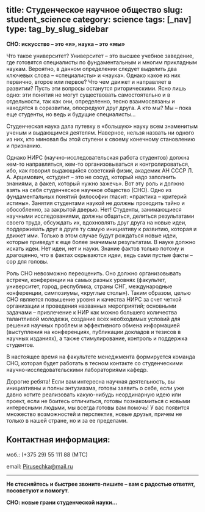 title: Студенческое научное общество
slug: student_science
category: science
tags: [_nav]
type: tag_by_slug_sidebar
---

**СНО: искусство – это «я», наука – это «мы»**

Что такое университет? Университет – это высшее учебное заведение, где готовятся специалисты по фундаментальным и многим прикладным наукам. Вероятно, в данном определении следует выделить два ключевых слова – «специалисты» и «наука». Однако какое из них первично, второе или первое? Что чем движет и направляет в развитии? Пусть эти вопросы останутся риторическими. Ясно лишь одно: эти понятия не могут существовать самостоятельно и в отдельности, так как они, определенно, тесно взаимосвязаны и находятся в соразвитии, опосредуют друг друга. А кто мы? Мы – пока еще студенты, но ведь и будущие специалисты… 

Студенческая наука дала путевку в «большую» науку всем знаменитым ученым и выдающимся деятелям.
Наверное, нельзя назвать ни одного из них, кто миновал бы этой ступени к своему конечному становлению
и признанию. 

Однако НИРС (научно-исследовательская работа студентов) должна кем-то направляться, кем-то организовываться
 и контролироваться, ибо, как говорил выдающийся советский физик, академик АН СССР Л. А. Арцимович, «студент – это не сосуд, который надо заполнить знаниями, а факел, который нужно зажечь». Вот эту роль и должно взять на себя студенческое научное общество (СНО). Одно из фундаментальных понятий философии гласит: «практика – критерий истины». Занятия студентами наукой не должны проходить тайно и обособленно, за закрытой дверью. Нет! Студенты, занимающиеся научными исследованиями, должны общаться, делиться результатами своего труда, обсуждать их, вдохновлять друг друга на новые идеи, поддерживать друг в друге ту самую инициативу к развитию, которая и движет ими. Только в этом случае будут рождаться новые идеи, которые приведут к еще более значимым результатам. В науке должно искать идеи. Нет идеи, нет и науки. Знание фактов только потому и драгоценно, что в фактах скрываются идеи, ведь сами пустые факты – сор для головы.

Роль СНО невозможно переоценить. Оно должно организовывать встречи, конференции на самых разных уровнях (факультет, университет, город, республика, страны СНГ, международные конференции, симпозиумы, «круглые столы»). Таким образом, целью СНО является повышение уровня и качества НИРС за счет четкой организации и проведения названных мероприятий; основными задачами – привлечение к НИР как можно большего количества талантливой молодежи, создание всех необходимых условий для решения научных проблем и эффективного обмена информацией (выступления на конференциях, публикации докладов и тезисов в научных изданиях), а также стимулирование, контроль и поддержка студентов.

В настоящее время на факультете менеджмента формируется команда СНО, которая будет работать в тесном контакте со студенческими научно-исследовательскими лабораториями кафедр.

Дорогие ребята! Если вам интересна научная деятельность, вы инициативны и полны энтузиазма, готовы заявить о себе, если уже давно хотите реализовать какую-нибудь неординарную идею или проект, если не боитесь отличиться, готовы познакомиться с новыми интересными людьми, мы всегда готовы вам помочь! У вас появится множество возможностей и перспектив, новые друзья, причем не только в нашей стране, но и за ее пределами.   

Контактная информация:
----------------------

моб.: (+375 29) 55 111 88 (МТС) 

email: <Pirusechka@mail.ru>


---------------------------------------------------

**Не стесняйтесь и быстрее звоните-пишите – вам с радостью ответят, посоветуют и помогут.**

**СНО: новые грани студенческой науки…**